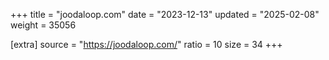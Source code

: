 +++
title = "joodaloop.com"
date = "2023-12-13"
updated = "2025-02-08"
weight = 35056

[extra]
source = "https://joodaloop.com/"
ratio = 10
size = 34
+++
